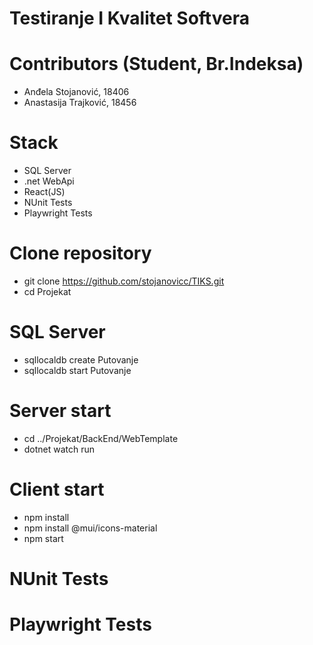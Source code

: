 # Testiranje I Kvalitet Softvera

#  Contributors (Student, Br.Indeksa)
  - Anđela Stojanović, 18406
  - Anastasija Trajković, 18456

# Stack
 - SQL Server
 - .net WebApi
 - React(JS)
 - NUnit Tests
 - Playwright Tests

# Clone repository
 - git clone https://github.com/stojanovicc/TIKS.git
 - cd Projekat

# SQL Server
 - sqllocaldb create Putovanje
 - sqllocaldb start Putovanje

# Server start
  - cd ../Projekat/BackEnd/WebTemplate
  - dotnet watch run

# Client start
  - npm install
  - npm install @mui/icons-material
  - npm start

# NUnit Tests
# Playwright Tests
